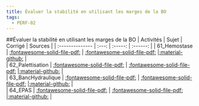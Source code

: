 ```yaml
---
title: Évaluer la stabilité en utilisant les marges de la BO 
tags:
  - PERF-02
---
```

[comment]: <> (Généré automatiquement par make_all_activites.py, creation_fichiers_activites)

##Évaluer la stabilité en utilisant les marges de la BO 
| Activités | Sujet | Corrigé | Sources  | 
| :-------------- | :---: | :-----: | :------: | 
| 61_Hemostase | [:fontawesome-solid-file-pdf:](https://xpessoles-cpge.fr/pdf/PERF-02_61_Hemostase_Sujet.pdf) | [:fontawesome-solid-file-pdf:](https://xpessoles-cpge.fr/pdf/PERF-02_61_Hemostase_Sujet.pdf) |[:material-github:](https://github.com/xpessoles/PSI_ExercicesCompetences/tree/main/emostase) |  
| 62_Palettisation | [:fontawesome-solid-file-pdf:](https://xpessoles-cpge.fr/pdf/PERF-02_62_Palettisation_Sujet.pdf) | [:fontawesome-solid-file-pdf:](https://xpessoles-cpge.fr/pdf/PERF-02_62_Palettisation_Sujet.pdf) |[:material-github:](https://github.com/xpessoles/PSI_ExercicesCompetences/tree/main/alettisation) |  
| 63_BancHydraulique | [:fontawesome-solid-file-pdf:](https://xpessoles-cpge.fr/pdf/PERF-02_63_BancHydraulique_Sujet.pdf) | [:fontawesome-solid-file-pdf:](https://xpessoles-cpge.fr/pdf/PERF-02_63_BancHydraulique_Sujet.pdf) |[:material-github:](https://github.com/xpessoles/PSI_ExercicesCompetences/tree/main/ancHydraulique) |  
| 64_EPAS | [:fontawesome-solid-file-pdf:](https://xpessoles-cpge.fr/pdf/PERF-02_64_EPAS_Sujet.pdf) | [:fontawesome-solid-file-pdf:](https://xpessoles-cpge.fr/pdf/PERF-02_64_EPAS_Sujet.pdf) |[:material-github:](https://github.com/xpessoles/PSI_ExercicesCompetences/tree/main/PAS) |  

